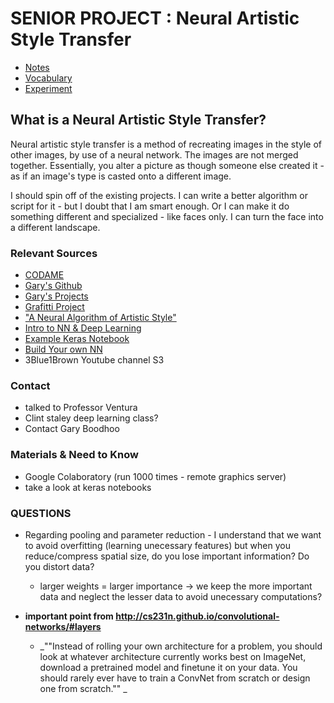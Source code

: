 # SENIOR PROJECT : Neural Artistic Style Transfer

* [Notes](./notes.md)
* [Vocabulary](./vocab.md)
* [Experiment](./experiment.md)

## What is a Neural Artistic Style Transfer?

Neural artistic style transfer is a method of recreating images in the style of other images, by use of a neural network. The images are not merged together. Essentially, you alter a picture as though someone else created it - as if an image's type is casted onto a different image. 

I should spin off of the existing projects. I can write a better algorithm or script for it - but I doubt that I am smart enough. Or I can make it do something different and specialized - like faces only. I can turn the face into a different landscape.

### Relevant Sources
* [CODAME](http://codame.com/events/workshop-visual-strategies-for-neural-artistic-style-transfer)
* [Gary's Github](https://github.com/skinjester/visual-strategies/wiki)
* [Gary's Projects](https://www.deepdreamvisionquest.com/)
* [Grafitti Project](https://medium.com/s/story/digital-processes-inspiring-analog-paintings-a358eb7801a0)
* ["A Neural Algorithm of Artistic Style"](https://arxiv.org/abs/1508.06576)
* [Intro to NN & Deep Learning](https://skymind.ai/wiki/neural-network)
* [Example Keras Notebook](https://github.com/kenophobio/keras-example-notebook)
* [Build Your own NN](https://towardsdatascience.com/how-to-build-your-own-neural-network-from-scratch-in-python-68998a08e4f6)
* 3Blue1Brown Youtube channel S3

### Contact
* talked to Professor Ventura
* Clint staley deep learning class?
* Contact Gary Boodhoo

### Materials & Need to Know
* Google Colaboratory (run 1000 times - remote graphics server)
* take a look at keras notebooks

### QUESTIONS

* Regarding pooling and parameter reduction - I understand that we want to avoid overfitting (learning unecessary features) but when you reduce/compress spatial size, do you lose important information? Do you distort data?
    * larger weights = larger importance -> we keep the more important data and neglect the lesser data to avoid unecessary computations?


* **important point from http://cs231n.github.io/convolutional-networks/#layers**
    * _""Instead of rolling your own architecture for a problem, you should look at whatever architecture currently works best on ImageNet, download a pretrained model and finetune it on your data. You should rarely ever have to train a ConvNet from scratch or design one from scratch."" _
